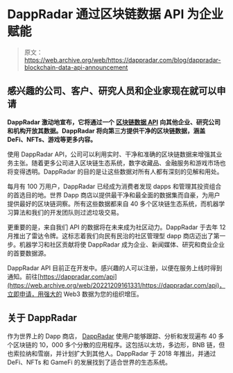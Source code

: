 # DappRadar 通过区块链数据 API 为企业赋能

> 原文：<https://web.archive.org/web/https://dappradar.com/blog/dappradar-blockchain-data-api-announcement>

## 感兴趣的公司、客户、研究人员和企业家现在就可以申请

**DappRadar 激动地宣布，它将通过一个** [**区块链数据 API**](https://web.archive.org/web/20221209161331/https://dappradar.com/api) **向其他企业、研究公司和机构开放其数据。DappRadar 将向第三方提供干净的区块链数据，涵盖 DeFi、NFTs、游戏等更多内容。**

使用 DappRadar API，公司可以利用实时、干净和准确的区块链数据来增强其业务主张。随着更多公司进入区块链生态系统，数字收藏品、金融服务和游戏市场也将变得透明。DappRadar 的目的是让这些数据对所有人都有深刻的见解和用处。

每月有 100 万用户，DappRadar 已经成为消费者发现 dapps 和管理其投资组合的首选目的地。世界 Dapp 商店以提供最干净和最全面的数据集而自豪，为用户提供最好的区块链洞察。所有这些数据都来自 40 多个区块链生态系统，而机器学习算法和我们的开发团队则过滤垃圾交易。

更重要的是，来自我们 API 的数据将在未来成为社区动力。DappRadar 于去年 12 月推出了雷达令牌。这标志着我们向民有民治的社区管理型 dapp 商店迈出了第一步。机器学习和社区贡献将使 DappRadar 成为企业、新闻媒体、研究和商业企业的首要数据源。

DappRadar API 目前正在开发中。感兴趣的人可以注册，以便在服务上线时得到通知。前往[https://dappradar.com/api](https://web.archive.org/web/20221209161331/https://dappradar.com/api)，立即申请，用强大的 Web3 数据为您的组织增压。

## 关于 DappRadar

作为世界上的 Dapp 商店， [DappRadar](https://web.archive.org/web/20221209161331/https://dappradar.com/) 使用户能够跟踪、分析和发现遍布 40 多个区块链的 10，000 多个分散的应用程序。这包括以太坊，多边形，BNB 链，但也索拉纳和雪崩，并计划扩大到其他人。DappRadar 于 2018 年推出，并通过 DeFi、NFTs 和 GameFi 的发展找到了适合世界的生态系统。